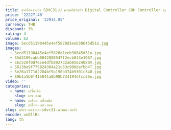 ```yaml
---
title: ขายร้อนขายส่ง SDVC31-U ความถี่ตัวแปร Digital Controller CUH Controller อุปกรณ์อัตโนมัติ 1 ชุดกล่องกล่อง CN; JIA
price: '22227.40'
price_original: '22914.85'
currency: THB
discount: 3%
rating: 4
volume: 62
image: Secd51198445e4ef5820d1eeb30645d51o.jpg
images:
  - Secd51198445e4ef5820d1eeb30645d51o.jpg
  - S5d3109cabb0842888547f2ecb043e1967.jpg
  - S6c520f0d76ce4dfb892732ab05624080V.jpg
  - S8136e9f775824304a21c53c998dafbb4T.jpg
  - Se26a1771d2284bf9a190b374b9301c340.jpg
  - S9b1a1b0f415841a8b98b734194dfcc36n.jpg
video: ''
categories:
  - name: เครื่องมือ
    slug: เคร-องม
  - name: อะไหล่ เครื่องมือ
    slug: อะไหล-เคร-องม
slug: ขายร-อนขายส-sdvc31-ความถ-วแปร
encode: onQllRs
lang: th
---
```

  